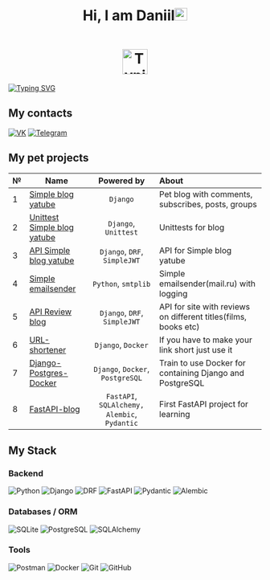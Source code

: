 <h1 align="center">Hi, I am Daniil<img src="https://camo.githubusercontent.com/e8e7b06ecf583bc040eb60e44eb5b8e0ecc5421320a92929ce21522dbc34c891/68747470733a2f2f6d656469612e67697068792e636f6d2f6d656469612f6876524a434c467a6361737252346961377a2f67697068792e676966" height="25px" alt="Typing SVG"/><div style="margin-top: 50px;" ><img src="https://media.giphy.com/media/cmCEsJZHYBPels360q/giphy.gif" height="50px" alt="Typing SVG"/></div></h1>

<a href="https://git.io/typing-svg"><img src="https://readme-typing-svg.herokuapp.com?font=roboto&size=35&duration=3000&pause=2000&color=FFA3F1&center=true&vCenter=true&width=850&height=100&lines=I+am+a+Python+backend+developer" alt="Typing SVG" /></a>


## My contacts

[![VK](https://img.shields.io/badge/-Vkontakte-black?style=for-the-badge&logo=Vk&logoColor=4F7DB3)](https://vk.com/onlypainnogain)
[![Telegram](https://img.shields.io/badge/-Telegram-black?style=for-the-badge&logo=Telegram&logoColor=27A0D9)](https://t.me/vetinary1)


## My pet projects


| № | Name | Powered by | About |
|----------------|----------------|:---------:|:----------------|
|1| [Simple blog yatube](https://github.com/CodeWormD/yatube_blog)| `Django` | Pet blog with comments, subscribes, posts, groups |
|2| [Unittest Simple blog yatube](https://github.com/CodeWormD/hw04_tests/tree/master/yatube/posts/tests) | `Django`, `Unittest`| Unittests for blog |
|3| [API Simple blog yatube](https://github.com/CodeWormD/api_yatube_v2) | `Django`, `DRF`, `SimpleJWT` | API for Simple blog yatube |
|4| [Simple emailsender](https://github.com/CodeWormD/email_sender) | `Python`, `smtplib`| Simple emailsender(mail.ru) with logging |
|5| [API Review blog](https://github.com/CodeWormD/api_yamdb) | `Django`, `DRF`, `SimpleJWT` | API for site with reviews on different titles(films, books etc) |
|6| [URL-shortener](https://github.com/CodeWormD/Django-Url-Shortener-v2) | `Django`, `Docker` | If you have to make your link short just use it |
|7| [Django-Postgres-Docker](https://github.com/CodeWormD/django-postgres-docker-test) | `Django`, `Docker`, `PostgreSQL` | Train to use Docker for containing Django and PostgreSQL |
|8| [FastAPI-blog](https://github.com/CodeWormD/FastAPI-blog) | `FastAPI`, `SQLAlchemy,` `Alembic`, `Pydantic` | First FastAPI project for learning |


## My Stack

### Backend

![Python](https://img.shields.io/badge/-Python-blue?style=for-the-badge&logo=python&logoColor=yellow)
![Django](https://img.shields.io/badge/-Django-0A2E22?style=for-the-badge&logo=django&logoColor=white)
![DRF](https://img.shields.io/badge/-DRF-black?style=for-the-badge&logo=django&logoColor=white)
![FastAPI](https://img.shields.io/badge/-FastAPI-009688?style=for-the-badge&logo=FastAPI&logoColor=white)
![Pydantic](https://img.shields.io/badge/-Pydantic-ADDCB8?style=for-the-badge&logo=Pydantic&logoColor=white)
![Alembic](https://img.shields.io/badge/-Alembic-76534C?style=for-the-badge&logo=Alembic&logoColor=white)

### Databases / ORM

![SQLite](https://img.shields.io/badge/-SQLite-2990D2?style=for-the-badge&logo=SQLite&logoColor=white)
![PostgreSQL](https://img.shields.io/badge/-PostgreSQL-003C57?style=for-the-badge&logo=PostgreSQL&logoColor=white)
![SQLAlchemy](https://img.shields.io/badge/-SQLAlchemy-EBBC75?style=for-the-badge&logoColor=white)

### Tools

![Postman](https://img.shields.io/badge/-Postman-orange?style=for-the-badge&logo=Postman&logoColor=white)
![Docker](https://img.shields.io/badge/-Docker-2C97E9?style=for-the-badge&logo=Docker&logoColor=white)
![Git](https://img.shields.io/badge/-Git-black?style=for-the-badge&logo=Git&logoColor=orange)
![GitHub](https://img.shields.io/badge/-GitHub-363636?style=for-the-badge&logo=GitHub&logoColor=orange)


